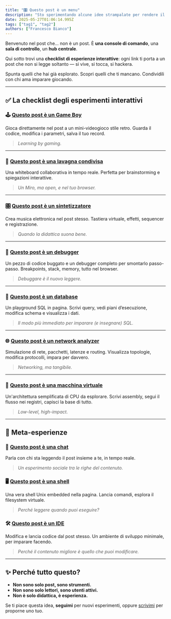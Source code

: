 ```yaml
---
title: "🎛️ Questo post è un menu"
description: "Sto sperimentando alcune idee strampalate per rendere il blog un posto curioso da visitare..."
date: 2025-05-27T01:06:14.995Z
tags: ["tag1", "tag2"]
authors: ["Francesco Bianco"]
---
```


Benvenuto nel post che... non è un post.
È **una console di comando**, una **sala di controllo**, un **hub centrale**.

Qui sotto trovi una **checklist di esperienze interattive**: ogni link ti porta a un post che non si legge soltanto — si vive, si tocca, si hackera.

Spunta quelli che hai già esplorato. Scopri quelli che ti mancano. Condividili con chi ama imparare giocando.

---

## ✅ La checklist degli esperimenti interattivi

### 🕹️ [Questo post è un Game Boy](#)

Gioca direttamente nel post a un mini-videogioco stile retro.
Guarda il codice, modifica i parametri, salva il tuo record.

> *Learning by gaming.*

---

### 🧽 [Questo post è una lavagna condivisa](#)

Una whiteboard collaborativa in tempo reale.
Perfetta per brainstorming e spiegazioni interattive.

> *Un Miro, ma open, e nel tuo browser.*

---

### 🎛️ [Questo post è un sintetizzatore](#)

Crea musica elettronica nel post stesso.
Tastiera virtuale, effetti, sequencer e registrazione.

> *Quando la didattica suona bene.*

---

### 🐞 [Questo post è un debugger](#)

Un pezzo di codice buggato e un debugger completo per smontarlo passo-passo.
Breakpoints, stack, memory, tutto nel browser.

> *Debuggare è il nuovo leggere.*

---

### 🧮 [Questo post è un database](#)

Un playground SQL in pagina.
Scrivi query, vedi piani d’esecuzione, modifica schema e visualizza i dati.

> *Il modo più immediato per imparare (e insegnare) SQL.*

---

### 🌐 [Questo post è un network analyzer](#)

Simulazione di rete, pacchetti, latenze e routing.
Visualizza topologie, modifica protocolli, impara per davvero.

> *Networking, ma tangibile.*

---

### 🧠 [Questo post è una macchina virtuale](#)

Un'architettura semplificata di CPU da esplorare.
Scrivi assembly, segui il flusso nei registri, capisci la base di tutto.

> *Low-level, high-impact.*

---

## 🧩 Meta-esperienze

### 💬 [Questo post è una chat](#)

Parla con chi sta leggendo il post insieme a te, in tempo reale.

> *Un esperimento sociale tra le righe del contenuto.*

### 🖥️ [Questo post è una shell](#)

Una vera shell Unix embedded nella pagina.
Lancia comandi, esplora il filesystem virtuale.

> *Perché leggere quando puoi eseguire?*

### 🛠️ [Questo post è un IDE](#)

Modifica e lancia codice dal post stesso.
Un ambiente di sviluppo minimale, per imparare facendo.

> *Perché il contenuto migliore è quello che puoi modificare.*

---

## ✨ Perché tutto questo?

* **Non sono solo post, sono strumenti.**
* **Non sono solo lettori, sono utenti attivi.**
* **Non è solo didattica, è esperienza.**

Se ti piace questa idea, **seguimi** per nuovi esperimenti, oppure [scrivimi](#) per proporne uno tuo.
